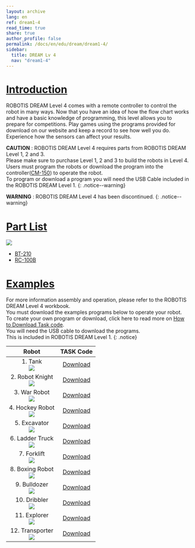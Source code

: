 ```yaml
---
layout: archive
lang: en
ref: dream1-4
read_time: true
share: true
author_profile: false
permalink: /docs/en/edu/dream/dream1-4/
sidebar:
  title: DREAM Lv 4
  nav: "dream1-4"
---
```


# [Introduction](#introduction)

ROBOTIS DREAM Level 4 comes with a remote controller to control the robot in many ways. Now that you have an idea of how the flow chart works and have a basic knowledge of programming, this level allows you to prepare for competitions. Play games using the programs provided for download on our website and keep a record to see how well you do. Experience how the sensors can affect your results.

**CAUTION** : ROBOTIS DREAM Level 4 requires parts from ROBOTIS DREAM Level 1, 2 and 3.  
Please make sure to purchase Level 1, 2 and 3 to build the robots in Level 4.  
Users must program the robots or download the program into the controller([CM-150]) to operate the robot.  
To program or download a program you will need the USB Cable included in the ROBOTIS DREAM Level 1.
{: .notice--warning}

**WARNING** : ROBOTIS DREAM Level 4 has been discontinued.
{: .notice--warning}

# [Part List](#part-list)

![](/assets/images/edu/dream/dream1-4_partlist_en.jpg)

- [BT-210]
- [RC-100B]


# [Examples](#examples)

For more information assembly and operation, please refer to the ROBOTIS DREAM Level 4 workbook.  
You must download the examples programs below to operate your robot.  
To create your own program or download, click here to read more on [How to Download Task code].  
You will need the USB cable to download the programs.  
This is included in ROBOTIS DREAM Level 1.
{: .notice}

|Robot|TASK Code|
| :---: | :---: |
|1. Tank<br />![](/assets/images/edu/dream/dream1-4_tank.jpg)|[Download][ex_01]|
|2. Robot Knight<br />![](/assets/images/edu/dream/dream1-4_robotknight.jpg)|[Download][ex_02]|
|3. War Robot<br />![](/assets/images/edu/dream/dream1-4_warrobot.jpg)|[Download][ex_03]|
|4. Hockey Robot<br />![](/assets/images/edu/dream/dream1-4_hockeyrobot.jpg)|[Download][ex_04]|
|5. Excavator<br />![](/assets/images/edu/dream/dream1-4_excavator.jpg)|[Download][ex_05]|
|6. Ladder Truck<br />![](/assets/images/edu/dream/dream1-4_laddertruck.jpg)|[Download][ex_06]|
|7. Forklift<br />![](/assets/images/edu/dream/dream1-4_forklift.jpg)|[Download][ex_07]|
|8. Boxing Robot<br />![](/assets/images/edu/dream/dream1-4_boxingrobot.jpg)|[Download][ex_08]|
|9. Bulldozer<br />![](/assets/images/edu/dream/dream1-4_bulldozer.jpg)|[Download][ex_09]|
|10. Dribbler<br />![](/assets/images/edu/dream/dream1-4_dribbler.jpg)|[Download][ex_10]|
|11. Explorer<br />![](/assets/images/edu/dream/dream1-4_explorer.jpg)|[Download][ex_11]|
|12. Transporter<br />![](/assets/images/edu/dream/dream1-4_transporter.jpg)|[Download][ex_12]|

[CM-150]: /docs/en/parts/controller/cm-150/
[BT-210]: /docs/en/parts/communication/bt_210/
[RC-100B]: /docs/en/parts/communication/rc-100/
[USB Downloader(LN-101)]: /docs/en/parts/interface/ln-101/
[How to Download Task code]: /docs/en/faq/download_task_code/
[ex_01]: http://support.robotis.com/en/baggage_files/dream/dream_l4_tank_en.tsk
[ex_02]: http://support.robotis.com/en/baggage_files/dream/dream_l4_robotknight_en.tsk
[ex_03]: http://support.robotis.com/en/baggage_files/dream/dream_l4_warrobot_en.tsk
[ex_04]: http://support.robotis.com/en/baggage_files/dream/dream_l4_hockeyrobot_en.tskk
[ex_05]: http://support.robotis.com/en/baggage_files/dream/dream_l4_excavator_en.tsk
[ex_06]: http://support.robotis.com/en/baggage_files/dream/dream_l4_laddertruck_en.tsk
[ex_07]: http://support.robotis.com/en/baggage_files/dream/dream_l4_forklift_en.tsk
[ex_08]: http://support.robotis.com/en/baggage_files/dream/dream_l4_boxer_en.tsk
[ex_09]: http://support.robotis.com/en/baggage_files/dream/dream_l4_bulldozer_en.tsk
[ex_10]: http://support.robotis.com/en/baggage_files/dream/dream_l4_dribbler_en.tsk
[ex_11]: http://support.robotis.com/en/baggage_files/dream/dream_l4_explorer_en.tsk
[ex_12]: http://support.robotis.com/en/baggage_files/dream/dream_l4_transporter_en.tsk
